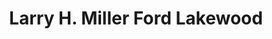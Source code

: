 ---
title: "Larry H. Miller Ford Lakewood"
url: /lakewood/larry-h-miller-ford-lakewood/
shop: car
---